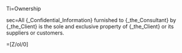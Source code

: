 Ti=Ownership

sec=All {_Confidential_Information} furnished to {_the_Consultant} by {_the_Client} is the sole and exclusive property of {_the_Client} or its suppliers or customers.

=[Z/ol/0]
